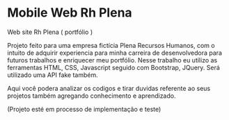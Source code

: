 # Mobile Web Rh Plena
 Web site Rh Plena ( portfólio )

Projeto feito para uma empresa fictícia Plena Recursos Humanos, com o intuito de adquirir experiencia para minha carreira de desenvolvedora para futuros trabalhos e enriquecer meu portfólio.
Nesse trabalho eu utilizo as ferramentas HTML, CSS, Javascript seguido com Bootstrap, JQuery. Será utilizado uma API fake também. 

Aqui você podera analizar os codigos e tirar duvidas referente ao seus projetos também agregando conhecimento e aprendizado. 

(Projeto esté em processo de implementação e teste)

